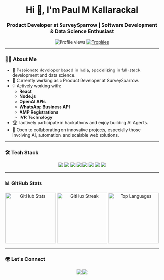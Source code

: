 <h1 align="center">Hi 👋, I'm Paul M Kallarackal</h1>
<h3 align="center">Product Developer at SurveySparrow | Software Development & Data Science Enthusiast</h3>

<p align="center">
  <img src="https://komarev.com/ghpvc/?username=paul-m-kallarackal&label=Profile%20views&color=0eb498&style=flat" alt="Profile views" />
  <a href="https://github.com/ryo-ma/github-profile-trophy">
    <img src="https://github-profile-trophy.vercel.app/?username=paul-m-kallarackal&theme=gruvbox&margin-w=15&margin-h=15&row=1&column=7" alt="Trophies" />
  </a>
</p>

---

### 👨‍💻 About Me

- 🚀 Passionate developer based in India, specializing in full-stack development and data science.
- 🏢 Currently working as a Product Developer at SurveySparrow.
- 💡 Actively working with:
  - **React**
  - **Node.js**
  - **OpenAI APIs**
  - **WhatsApp Business API**
  - **AMP Registrations**
  - **IVR Technology**
- 🏆 I actively participate in hackathons and enjoy building AI Agents.
- 🤝 Open to collaborating on innovative projects, especially those involving AI, automation, and scalable web solutions.

---

### 🛠️ Tech Stack

<p align="center">
  <img src="https://img.shields.io/badge/React-20232A?style=for-the-badge&logo=react&logoColor=61DAFB"/>
  <img src="https://img.shields.io/badge/Node.js-43853D?style=for-the-badge&logo=node.js&logoColor=white"/>
  <img src="https://img.shields.io/badge/OpenAI-412991?style=for-the-badge&logo=openai&logoColor=white"/>
  <img src="https://img.shields.io/badge/WhatsApp-25D366?style=for-the-badge&logo=whatsapp&logoColor=white"/>
  <img src="https://img.shields.io/badge/AMP-005AF0?style=for-the-badge&logo=amp&logoColor=white"/>
  <img src="https://img.shields.io/badge/IVR-FFA500?style=for-the-badge"/>
  <img src="https://img.shields.io/badge/JavaScript-F7DF1E?style=for-the-badge&logo=javascript&logoColor=black"/>
  <img src="https://img.shields.io/badge/Python-3776AB?style=for-the-badge&logo=python&logoColor=white"/>
</p>

---

### 📊 GitHub Stats

<p align="center">
  <img src="https://github-readme-stats.vercel.app/api?username=paul-m-kallarackal&show_icons=true&theme=radical" alt="GitHub Stats" height="165"/>
  <img src="https://github-readme-streak-stats.herokuapp.com/?user=paul-m-kallarackal&theme=radical" alt="GitHub Streak" height="165"/>
  <img src="https://github-readme-stats.vercel.app/api/top-langs/?username=paul-m-kallarackal&layout=compact&theme=radical" alt="Top Languages" height="165"/>
</p>

---

### 🌍 Let's Connect

<p align="center">
  <a href="https://www.linkedin.com/in/paulmichaelkallarackal/" target="_blank">
    <img src="https://img.shields.io/badge/LinkedIn-0A66C2?style=for-the-badge&logo=linkedin&logoColor=white"/>
  </a>
  <a href="mailto:paulmkallarackal@gmail.com" target="_blank">
    <img src="https://img.shields.io/badge/Gmail-D14836?style=for-the-badge&logo=gmail&logoColor=white"/>
  </a>
</p>
